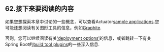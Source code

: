 ## 62.接下来要阅读的内容

如果您想探索本章中讨论的一些概念，可以查看Actuator[sample applications](https://github.com/spring-projects/spring-boot/tree/v2.1.0.RELEASE/spring-boot-samples).您可能还想阅读有关图形工具的信息，例如[Graphite](http://graphite.wikidot.com/).

否则，您可以继续阅读有关[‘deployment options’](deployment.html)的信息，或者跳转一下有关Spring Boot的[build tool plugins](build-tool-plugins.html)的一些深入信息.
